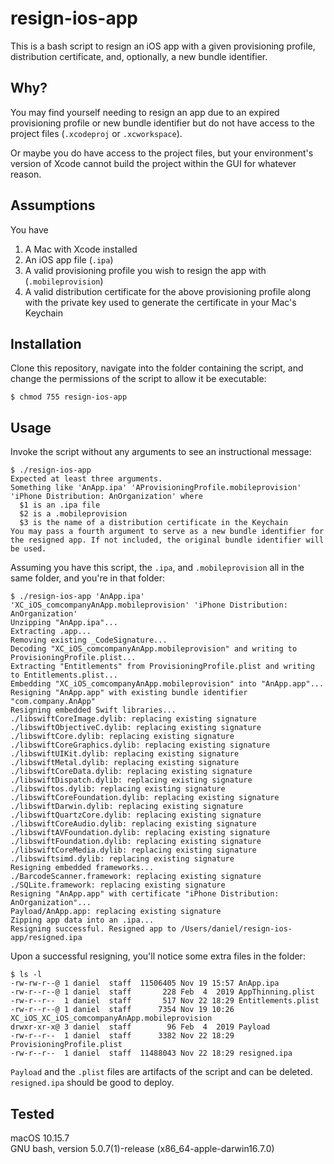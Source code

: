 # resign-ios-app
This is a bash script to resign an iOS app with a given provisioning profile,
distribution certificate, and, optionally, a new bundle identifier.

## Why?
You may find yourself needing to resign an app due to an expired provisioning
profile or new bundle identifier but do not have access to the project files
(`.xcodeproj` or `.xcworkspace`).

Or maybe you do have access to the project files, but your environment's version
of Xcode cannot build the project within the GUI for whatever reason.

## Assumptions
You have
1. A Mac with Xcode installed
2. An iOS app file (`.ipa`)
3. A valid provisioning profile you wish to resign the app with
(`.mobileprovision`)
4. A valid distribution certificate for the above provisioning profile along
with the private key used to generate the certificate in your Mac's Keychain

## Installation
Clone this repository, navigate into the folder containing the script, and
change the permissions of the script to allow it be executable:
```
$ chmod 755 resign-ios-app
```

## Usage
Invoke the script without any arguments to see an instructional message:
```
$ ./resign-ios-app
Expected at least three arguments.
Something like 'AnApp.ipa' 'AProvisioningProfile.mobileprovision' 'iPhone Distribution: AnOrganization' where
  $1 is an .ipa file
  $2 is a .mobileprovision
  $3 is the name of a distribution certificate in the Keychain
You may pass a fourth argument to serve as a new bundle identifier for the resigned app. If not included, the original bundle identifier will be used.
```

Assuming you have this script, the `.ipa`, and `.mobileprovision` all in the
same folder, and you're in that folder:
```
$ ./resign-ios-app 'AnApp.ipa' 'XC_iOS_comcompanyAnApp.mobileprovision' 'iPhone Distribution: AnOrganization'
Unzipping "AnApp.ipa"...
Extracting .app...
Removing existing _CodeSignature...
Decoding "XC_iOS_comcompanyAnApp.mobileprovision" and writing to ProvisioningProfile.plist...
Extracting "Entitlements" from ProvisioningProfile.plist and writing to Entitlements.plist...
Embedding "XC_iOS_comcompanyAnApp.mobileprovision" into "AnApp.app"...
Resigning "AnApp.app" with existing bundle identifier "com.company.AnApp"
Resigning embedded Swift libraries...
./libswiftCoreImage.dylib: replacing existing signature
./libswiftObjectiveC.dylib: replacing existing signature
./libswiftCore.dylib: replacing existing signature
./libswiftCoreGraphics.dylib: replacing existing signature
./libswiftUIKit.dylib: replacing existing signature
./libswiftMetal.dylib: replacing existing signature
./libswiftCoreData.dylib: replacing existing signature
./libswiftDispatch.dylib: replacing existing signature
./libswiftos.dylib: replacing existing signature
./libswiftCoreFoundation.dylib: replacing existing signature
./libswiftDarwin.dylib: replacing existing signature
./libswiftQuartzCore.dylib: replacing existing signature
./libswiftCoreAudio.dylib: replacing existing signature
./libswiftAVFoundation.dylib: replacing existing signature
./libswiftFoundation.dylib: replacing existing signature
./libswiftCoreMedia.dylib: replacing existing signature
./libswiftsimd.dylib: replacing existing signature
Resigning embedded frameworks...
./BarcodeScanner.framework: replacing existing signature
./SQLite.framework: replacing existing signature
Resigning "AnApp.app" with certificate "iPhone Distribution: AnOrganization"...
Payload/AnApp.app: replacing existing signature
Zipping app data into an .ipa...
Resigning successful. Resigned app to /Users/daniel/resign-ios-app/resigned.ipa
```

Upon a successful resigning, you'll notice some extra files in the folder:
```
$ ls -l
-rw-rw-r--@ 1 daniel  staff  11506405 Nov 19 15:57 AnApp.ipa
-rw-r--r--@ 1 daniel  staff       228 Feb  4  2019 AppThinning.plist
-rw-r--r--  1 daniel  staff       517 Nov 22 18:29 Entitlements.plist
-rw-r--r--@ 1 daniel  staff      7354 Nov 19 10:26 XC_iOS_XC_iOS_comcompanyAnApp.mobileprovision
drwxr-xr-x@ 3 daniel  staff        96 Feb  4  2019 Payload
-rw-r--r--  1 daniel  staff      3382 Nov 22 18:29 ProvisioningProfile.plist
-rw-r--r--  1 daniel  staff  11488043 Nov 22 18:29 resigned.ipa
```

`Payload` and the `.plist` files are artifacts of the script and can be deleted.
`resigned.ipa` should be good to deploy.

## Tested
macOS 10.15.7  
GNU bash, version 5.0.7(1)-release (x86_64-apple-darwin16.7.0)
